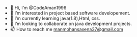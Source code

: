 - 👋 Hi, I’m @CodeAman1996
- 👀 I’m interested in project based software developement.
- 🌱 I’m currently learning java(1.8),Html, css.
- 💞️ I’m looking to collaborate on java development projects.
- 📫 How to reach me manmohansaxena37@gmail.com

<!---
CodeAman1996/CodeAman1996 is a ✨ special ✨ repository because its `README.md` (this file) appears on your GitHub profile.
You can click the Preview link to take a look at your changes.
--->
